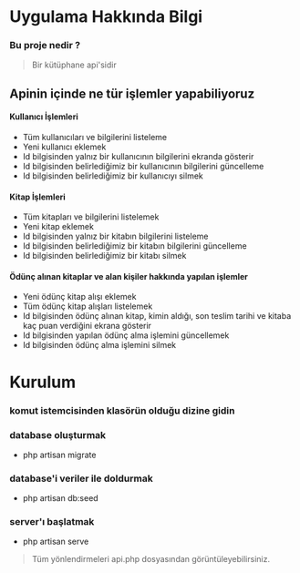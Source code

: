 # Uygulama Hakkında Bilgi
### Bu proje nedir ?
> Bir kütüphane api'sidir 

## Apinin içinde ne tür işlemler yapabiliyoruz

#### Kullanıcı İşlemleri
- Tüm kullanıcıları ve bilgilerini listeleme
- Yeni kullanıcı eklemek
- Id bilgisinden yalnız bir kullanıcının bilgilerini ekranda gösterir
- Id bilgisinden belirlediğimiz bir kullanıcının bilgilerini güncelleme
- Id bilgisinden belirlediğimiz bir kullanıcıyı silmek
#### Kitap İşlemleri
- Tüm kitapları ve bilgilerini listelemek
- Yeni kitap eklemek
- Id bilgisinden yalnız bir kitabın bilgilerini listeleme
- Id bilgisinden belirlediğimiz bir kitabın bilgilerini güncelleme
- Id bilgisinden belirlediğimiz bir kitabı silmek
#### Ödünç alınan kitaplar ve alan kişiler hakkında yapılan işlemler
- Yeni ödünç kitap alışı eklemek
- Tüm ödünç kitap alışları listelemek 
- Id bilgisinden ödünç alınan kitap, kimin aldığı, son teslim tarihi ve kitaba kaç puan verdiğini ekrana gösterir
- Id bilgisinden yapılan ödünç alma işlemini güncellemek
- Id bilgisinden ödünç alma işlemini silmek

# Kurulum
### komut istemcisinden klasörün olduğu dizine gidin
### database oluşturmak
- php artisan migrate
### database'i veriler ile doldurmak 
- php artisan db:seed
### server'ı başlatmak
- php artisan serve
  
>  Tüm yönlendirmeleri api.php dosyasından görüntüleyebilirsiniz.

